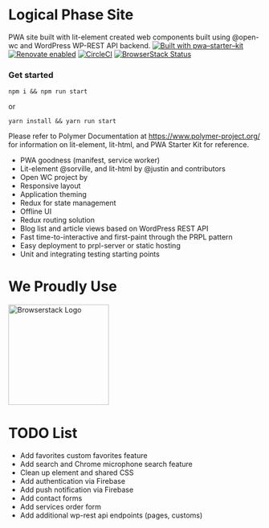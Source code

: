 # Logical Phase Site
PWA site built with lit-element created web components built using @open-wc and WordPress WP-REST API backend.
[![Built with pwa–starter–kit](https://img.shields.io/badge/built_with-pwa–starter–kit_-blue.svg)](https://github.com/Polymer/pwa-starter-kit "Built with pwa–starter–kit")
[![Renovate enabled](https://img.shields.io/badge/renovate-enabled-brightgreen.svg)](https://renovatebot.com/)
[![CircleCI](https://circleci.com/gh/hyperpress/logicalphase.svg?style=svg)](https://circleci.com/gh/hyperpress/logicalphase)
[![BrowserStack Status](https://automate.browserstack.com/badge.svg?badge_key=SEJOaDRKNUd1NDF6c3FFaEtJOFFXdWdQa2tXN3RobWY0a3pzVllOSk1Haz0tLU1WUnRzVkVxUlpGR1VxbUd1RlAzdkE9PQ==--3d1ae9ade9e335a2a942aef4c0f1221dc477934e)](https://automate.browserstack.com/public-build/SEJOaDRKNUd1NDF6c3FFaEtJOFFXdWdQa2tXN3RobWY0a3pzVllOSk1Haz0tLU1WUnRzVkVxUlpGR1VxbUd1RlAzdkE9PQ==--3d1ae9ade9e335a2a942aef4c0f1221dc477934e)
### Get started

```
npm i && npm run start
```
or
```
yarn install && yarn run start
```

Please refer to Polymer Documentation at https://www.polymer-project.org/ for information on lit-element, lit-html, and PWA Starter Kit for reference.

- PWA goodness (manifest, service worker)
- Lit-element @sorville, and lit-html by @justin and contributors
- Open WC project by 
- Responsive layout
- Application theming
- Redux for state management
- Offline UI
- Redux routing solution
- Blog list and article views based on WordPress REST API
- Fast time-to-interactive and first-paint through the PRPL pattern
- Easy deployment to prpl-server or static hosting
- Unit and integrating testing starting points

# We Proudly Use
<a href="http://browserstack.com/" style="border: none;"><img src="https://github.com/open-wc/open-wc/blob/master/assets/images/Browserstack-logo.svg" width="200" alt="Browserstack Logo" /></a>

# TODO List

- Add favorites custom favorites feature
- Add search and Chrome microphone search feature
- Clean up element and shared CSS
- Add authentication via Firebase
- Add push notification via Firebase
- Add contact forms
- Add services order form
- Add additional wp-rest api endpoints (pages, customs)
